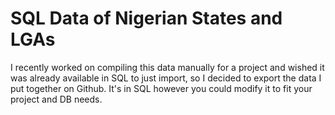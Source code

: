 # SQL Data of Nigerian States and LGAs

I recently worked on compiling this data manually for a project and wished it was already available in SQL to just import, so I decided to export the data I put together on Github. It's in SQL however you could modify it to fit your project and DB needs.
